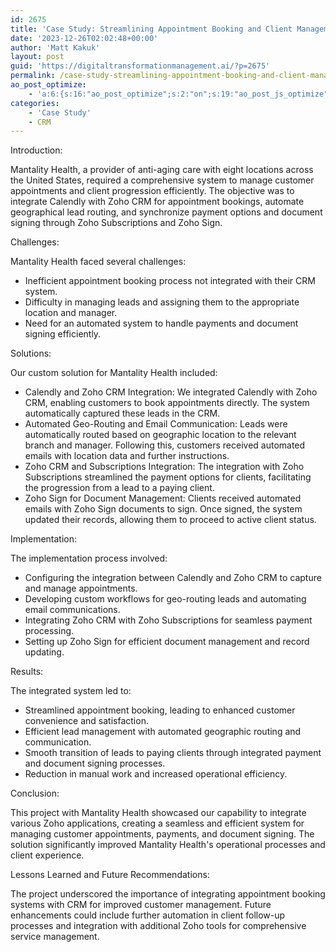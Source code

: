 ```yaml
---
id: 2675
title: 'Case Study: Streamlining Appointment Booking and Client Management for Mantality Health'
date: '2023-12-26T02:02:48+00:00'
author: 'Matt Kakuk'
layout: post
guid: 'https://digitaltransformationmanagement.ai/?p=2675'
permalink: /case-study-streamlining-appointment-booking-and-client-management-for-mantality-health/
ao_post_optimize:
    - 'a:6:{s:16:"ao_post_optimize";s:2:"on";s:19:"ao_post_js_optimize";s:2:"on";s:20:"ao_post_css_optimize";s:2:"on";s:12:"ao_post_ccss";s:2:"on";s:16:"ao_post_lazyload";s:2:"on";s:15:"ao_post_preload";s:0:"";}'
categories:
    - 'Case Study'
    - CRM
---
```


Introduction:

Mantality Health, a provider of anti-aging care with eight locations across the United States, required a comprehensive system to manage customer appointments and client progression efficiently. The objective was to integrate Calendly with Zoho CRM for appointment bookings, automate geographical lead routing, and synchronize payment options and document signing through Zoho Subscriptions and Zoho Sign.

Challenges:

Mantality Health faced several challenges:

- Inefficient appointment booking process not integrated with their CRM system.
- Difficulty in managing leads and assigning them to the appropriate location and manager.
- Need for an automated system to handle payments and document signing efficiently.

Solutions:

Our custom solution for Mantality Health included:

- Calendly and Zoho CRM Integration: We integrated Calendly with Zoho CRM, enabling customers to book appointments directly. The system automatically captured these leads in the CRM.
- Automated Geo-Routing and Email Communication: Leads were automatically routed based on geographic location to the relevant branch and manager. Following this, customers received automated emails with location data and further instructions.
- Zoho CRM and Subscriptions Integration: The integration with Zoho Subscriptions streamlined the payment options for clients, facilitating the progression from a lead to a paying client.
- Zoho Sign for Document Management: Clients received automated emails with Zoho Sign documents to sign. Once signed, the system updated their records, allowing them to proceed to active client status.

Implementation:

The implementation process involved:

- Configuring the integration between Calendly and Zoho CRM to capture and manage appointments.
- Developing custom workflows for geo-routing leads and automating email communications.
- Integrating Zoho CRM with Zoho Subscriptions for seamless payment processing.
- Setting up Zoho Sign for efficient document management and record updating.

Results:

The integrated system led to:

- Streamlined appointment booking, leading to enhanced customer convenience and satisfaction.
- Efficient lead management with automated geographic routing and communication.
- Smooth transition of leads to paying clients through integrated payment and document signing processes.
- Reduction in manual work and increased operational efficiency.

Conclusion:

This project with Mantality Health showcased our capability to integrate various Zoho applications, creating a seamless and efficient system for managing customer appointments, payments, and document signing. The solution significantly improved Mantality Health's operational processes and client experience.

Lessons Learned and Future Recommendations:

The project underscored the importance of integrating appointment booking systems with CRM for improved customer management. Future enhancements could include further automation in client follow-up processes and integration with additional Zoho tools for comprehensive service management.